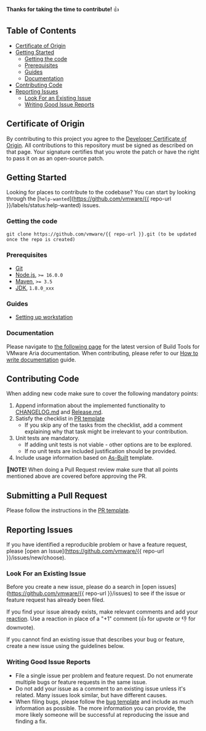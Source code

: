 **Thanks for taking the time to contribute!** 👍

## Table of Contents

-   [Certificate of Origin](#certificate-of-origin)
-   [Getting Started](#getting-started)
    -   [Getting the code](#getting-the-code)
    -   [Prerequisites](#prerequisites)
    -   [Guides](#guides)
    -   [Documentation](#documentation)
-   [Contributing Code](#contributing-code)
-   [Reporting Issues](#reporting-issues)
    -   [Look For an Existing Issue](#look-for-an-existing-issue)
    -   [Writing Good Issue Reports](#writing-good-issue-reports)

## Certificate of Origin

By contributing to this project you agree to the [Developer Certificate of Origin](https://cla.vmware.com/dco). All contributions to this repository must be signed as described on that page. Your signature certifies that you wrote the patch or have the right to pass it on as an open-source patch.

## Getting Started

Looking for places to contribute to the codebase? You can start by looking through the [`help-wanted`](https://github.com/vmware/{{ repo-url }}/labels/status:help-wanted) issues.

### Getting the code

```
git clone https://github.com/vmware/{{ repo-url }}.git (to be updated once the repo is created)
```

### Prerequisites

-   [Git](https://git-scm.com/)
-   [Node.js](https://nodejs.org/), `>= 16.0.0`
-   [Maven](https://maven.apache.org/), `>= 3.5`
-   [JDK](https://www.oracle.com/java/technologies/javase/javase-jdk8-downloads.html), `1.8.0_xxx`

### Guides
-   [Setting up workstation](https://github.com/vmware/vrealize-developer-tools/wiki/Setup-Developer-Workstation)

### Documentation
Please navigate to [the following page](../docs/versions/latest/) for the latest version of Build Tools for VMware Aria documentation.
When contributing, please refer to our [How to write documentation](../docs/Documentation.md) guide.

## Contributing Code
When adding new code make sure to cover the following mandatory points:

1. Append information about the implemented functionality to [CHANGELOG.md](../CHANGELOG.md) and [Release.md](../docs/versions/latest/Release.md).
2. Satisfy the checklist in [PR template](./pull_request_template.md)
    -   If you skip any of the tasks from the checklist, add a comment explaining why that task might be irrelevant to your contribution.
3. Unit tests are mandatory.  
    -   If adding unit tests is not viable - other options are to be explored.
    -   If no unit tests are included justification should be provided.
4. Include usage information based on [As-Built](../As-built-template.md) template.

:scroll:**NOTE!** When doing a Pull Request review make sure that all points mentioned above are covered before approving the PR.

## Submitting a Pull Request

Please follow the instructions in the [PR template](./pull_request_template.md).

## Reporting Issues

If you have identified a reproducible problem or have a feature request, please [open an Issue](https://github.com/vmware/{{ repo-url }}/issues/new/choose).

### Look For an Existing Issue

Before you create a new issue, please do a search in [open issues](https://github.com/vmware/{{ repo-url }}/issues) to see if the issue or feature request has already been filed.

If you find your issue already exists, make relevant comments and add your [reaction](https://github.com/blog/2119-add-reactions-to-pull-requests-issues-and-comments). Use a reaction in place of a "+1" comment (👍 for upvote or 👎 for downvote).

If you cannot find an existing issue that describes your bug or feature, create a new issue using the guidelines below.

### Writing Good Issue Reports

-   File a single issue per problem and feature request. Do not enumerate multiple bugs or feature requests in the same issue.
-   Do not add your issue as a comment to an existing issue unless it's related. Many issues look similar, but have different causes.
-   When filing bugs, please follow the [bug template](./ISSUE_TEMPLATE/bug_report.md) and include as much information as possible. The more information you can provide, the more likely someone will be successful at reproducing the issue and finding a fix.
